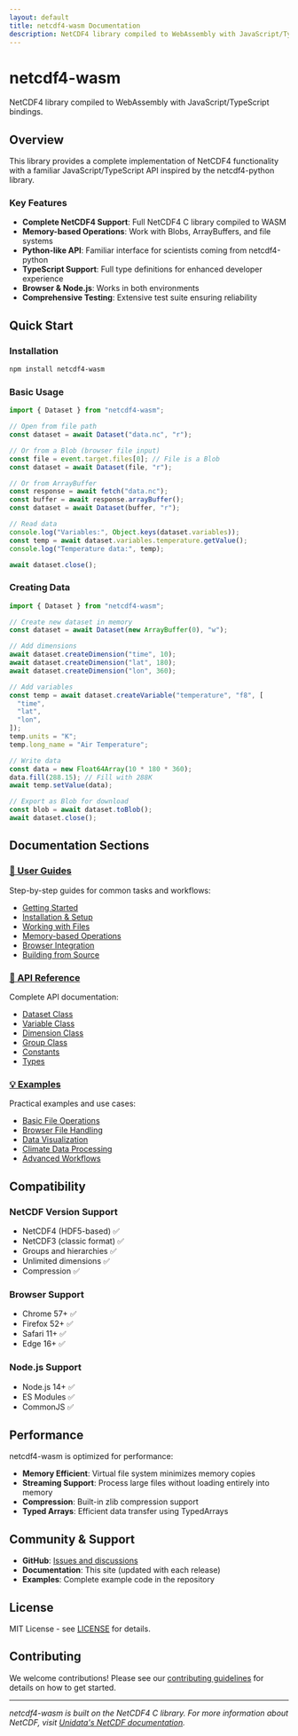```yaml
---
layout: default
title: netcdf4-wasm Documentation
description: NetCDF4 library compiled to WebAssembly with JavaScript/TypeScript bindings
---
```


# netcdf4-wasm

NetCDF4 library compiled to WebAssembly with JavaScript/TypeScript bindings.

## Overview

This library provides a complete implementation of NetCDF4 functionality with a familiar JavaScript/TypeScript API inspired by the netcdf4-python library.

### Key Features

- **Complete NetCDF4 Support**: Full NetCDF4 C library compiled to WASM
- **Memory-based Operations**: Work with Blobs, ArrayBuffers, and file systems
- **Python-like API**: Familiar interface for scientists coming from netcdf4-python
- **TypeScript Support**: Full type definitions for enhanced developer experience
- **Browser & Node.js**: Works in both environments
- **Comprehensive Testing**: Extensive test suite ensuring reliability

## Quick Start

### Installation

```bash
npm install netcdf4-wasm
```

### Basic Usage

```javascript
import { Dataset } from "netcdf4-wasm";

// Open from file path
const dataset = await Dataset("data.nc", "r");

// Or from a Blob (browser file input)
const file = event.target.files[0]; // File is a Blob
const dataset = await Dataset(file, "r");

// Or from ArrayBuffer
const response = await fetch("data.nc");
const buffer = await response.arrayBuffer();
const dataset = await Dataset(buffer, "r");

// Read data
console.log("Variables:", Object.keys(dataset.variables));
const temp = await dataset.variables.temperature.getValue();
console.log("Temperature data:", temp);

await dataset.close();
```

### Creating Data

```javascript
import { Dataset } from "netcdf4-wasm";

// Create new dataset in memory
const dataset = await Dataset(new ArrayBuffer(0), "w");

// Add dimensions
await dataset.createDimension("time", 10);
await dataset.createDimension("lat", 180);
await dataset.createDimension("lon", 360);

// Add variables
const temp = await dataset.createVariable("temperature", "f8", [
  "time",
  "lat",
  "lon",
]);
temp.units = "K";
temp.long_name = "Air Temperature";

// Write data
const data = new Float64Array(10 * 180 * 360);
data.fill(288.15); // Fill with 288K
await temp.setValue(data);

// Export as Blob for download
const blob = await dataset.toBlob();
await dataset.close();
```

## Documentation Sections

### [📖 User Guides](guides/)

Step-by-step guides for common tasks and workflows:

- [Getting Started](guides/getting-started/)
- [Installation & Setup](guides/installation/)
- [Working with Files](guides/file-operations/)
- [Memory-based Operations](guides/memory-operations/)
- [Browser Integration](guides/browser-integration/)
- [Building from Source](guides/building/)

### [🔧 API Reference](api/)

Complete API documentation:

- [Dataset Class](api/dataset/)
- [Variable Class](api/variable/)
- [Dimension Class](api/dimension/)
- [Group Class](api/group/)
- [Constants](api/constants/)
- [Types](api/types/)

### [💡 Examples](examples/)

Practical examples and use cases:

- [Basic File Operations](examples/basic-operations/)
- [Browser File Handling](examples/browser-files/)
- [Data Visualization](examples/data-visualization/)
- [Climate Data Processing](examples/climate-data/)
- [Advanced Workflows](examples/advanced-workflows/)

## Compatibility

### NetCDF Version Support

- NetCDF4 (HDF5-based) ✅
- NetCDF3 (classic format) ✅
- Groups and hierarchies ✅
- Unlimited dimensions ✅
- Compression ✅

### Browser Support

- Chrome 57+ ✅
- Firefox 52+ ✅
- Safari 11+ ✅
- Edge 16+ ✅

### Node.js Support

- Node.js 14+ ✅
- ES Modules ✅
- CommonJS ✅

## Performance

netcdf4-wasm is optimized for performance:

- **Memory Efficient**: Virtual file system minimizes memory copies
- **Streaming Support**: Process large files without loading entirely into memory
- **Compression**: Built-in zlib compression support
- **Typed Arrays**: Efficient data transfer using TypedArrays

## Community & Support

- **GitHub**: [Issues and discussions](https://github.com/yourusername/netcdf4-wasm)
- **Documentation**: This site (updated with each release)
- **Examples**: Complete example code in the repository

## License

MIT License - see [LICENSE](https://github.com/yourusername/netcdf4-wasm/blob/main/LICENSE) for details.

## Contributing

We welcome contributions! Please see our [contributing guidelines](https://github.com/yourusername/netcdf4-wasm/blob/main/CONTRIBUTING.md) for details on how to get started.

---

_netcdf4-wasm is built on the NetCDF4 C library. For more information about NetCDF, visit [Unidata's NetCDF documentation](https://docs.unidata.ucar.edu/netcdf-c/current/)._
